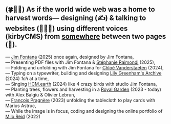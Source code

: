 (🍀🌱🌾) As if the world wide web was a home to harvest words— 
designing (✍️) & talking to websites (🧑🏻‍💻) using different voices (kirbyCMS) from [somewhere](https://paulbouigue.fr) between two pages (🛌).
---
—   [Jim Fontana](https://studiojimfontana.fr) (2025) once again, designed by Jim Fontana, \
—   Presenting PDF files with Jim Fontana & [Stéphanie Raimondi](https://stephanieraimondi.com/) (2025), \
—   Folding and unfolding with Jim Fontana for [Chloé Vanderstaeten](https://chloevanderstraeten.com/) (2024), \
—   Typing on a typewriter, building and designing [Lily Greenham's Archive](https://lilygreenham.org) (2024) _1ch_ at a time, \
—   Singing [HCM.earth](https://hcm.earth/) (2024) like 4 crazy birds with studio Jim Fontana, \
—   Planting trees, flowers and harvesting in a [Royal Garden](https://bibliomania.xyz/) (2023 - today) with Alex Balgiu & Olivier Lebrun, \
—   [François Pragnère](https://francoispragnere.fr) (2023) unfolding the tablecloth to play cards with Marius Astruc, \
—   While the image is in focus, coding and designing the online portfolio of [Milo Reid](https://miloreid.com) (2022) 
